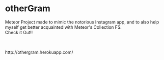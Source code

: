 # otherGram
Meteor Project made to mimic the notorious Instagram app, and to also help myself get better acquainted with Meteor's Collection FS.
<br/>
Check it Out!! 

<br/>
<br/>
http://othergram.herokuapp.com/


